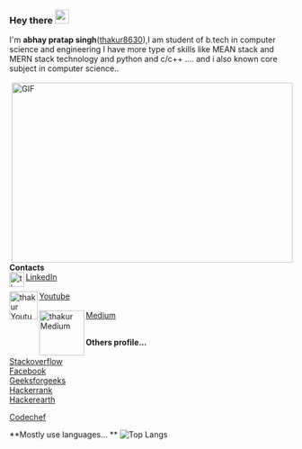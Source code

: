 
### Hey there <img src="https://media.giphy.com/media/hvRJCLFzcasrR4ia7z/giphy.gif" width="25px">
I'm **abhay pratap singh**(<a href="https://github.com/thakur8630/" target="_blank">thakur8630</a>),I am student of b.tech in computer science and engineering I have more type of skills like MEAN stack and MERN stack technology and python and c/c++ .... and i also known core subject in computer science.. <br> <br>
<img align="right" alt="GIF" src="https://cdn.dribbble.com/users/2344801/screenshots/4774578/alphatestersanimation2.gif?raw=true" width="500" height="320"/>
<br>
**Contacts**
<br>
<img align="left" alt="thakur LinkdeIN" width="26px" src="https://image.flaticon.com/icons/png/512/174/174857.png"/> <a href="https://www.linkedin.com/in/abhay-pratap-singh-a36795183">LinkedIn</a>
<br>
<br>
<img align="left" alt="thakur Youtube" width="50px" src="https://upload.wikimedia.org/wikipedia/commons/thumb/e/e1/Logo_of_YouTube_%282015-2017%29.svg/1200px-Logo_of_YouTube_%282015-2017%29.svg.png"/> <a href="https://www.youtube.com/channel/UCKouraNsQmMBhPyZ6s5NtsQ">Youtube</a>
<br><br>
<img align="left" alt="thakur Medium" width="80px" src="https://miro.medium.com/max/8976/1*Ra88BZ-CSTovFS2ZSURBgg.png"/> <a href="https://medium.com/@abhaypratap99728">Medium</a>
<br>
<br>

**Others profile...**  
<br>
<a href="https://stackoverflow.com/users/15610024/technology-development-with-pr">Stackoverflow</a>
<br>
<a href="https://www.facebook.com/debendr.pandit/">Facebook</a>
<br>
<a href="https://auth.geeksforgeeks.org/user/abhaypratap99728/todo-done/">Geeksforgeeks</a>
<br>
<a href="https://www.hackerrank.com/abhaypratap99728">Hackerrank</a>
<br>
<a href="">Hackerearth</a>
<br>

<a href="https://www.codechef.com/users/akash1996kumar">Codechef</a>
<br>

**Mostly use languages... **
![Top Langs](https://github-readme-stats.vercel.app/api/top-langs/?username=thakur8630)




